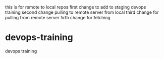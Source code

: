 this is for rsmote  to local repos
first change to add to staging devops training 
second change pulling to remote server from local
third change for pulling from remote server
firth change for fetching
# devops-training
devops training 
